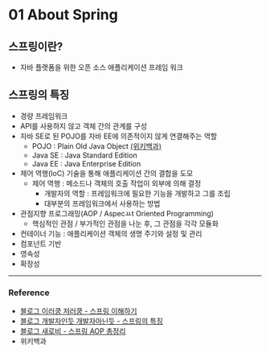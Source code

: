 # 01 About Spring

## 스프링이란?

- 자바 플랫폼을 위한 오픈 소스 애플리케이션 프레임 워크



## 스프링의 특징

- 경량 프레임워크
- API를 사용하지 않고 객체 간의 관계를 구성
- 자바 SE로 된 POJO를 자바 EE에 의존적이지 않게 연결해주는 역할
  - POJO : Plain Old Java Object [(위키백과)](https://ko.wikipedia.org/wiki/Plain_Old_Java_Object)
  - Java SE : Java Standard Edition
  - Java EE : Java Enterprise Edition
- 제어 역행(IoC) 기술을 통해 애플리케이션 간의 결합을 도모
  - 제어 역행 : 메소드나 객체의 호출 작업이 외부에 의해 결정
    - 개발자의 역할 : 프레임워크에 필요한 기능을 개발하고 그를 조립
    - 대부분의 프레임워크에서 사용하는 방법
- 관점지향 프로그래밍(AOP / Aspecㅛt Oriented Programming)
  - 핵심적인 관점 / 부가적인 관점을 나눈 후, 그 관점을 각각 모듈화
- 컨테이너 기능 : 애플리케이션 객체의 생명 주기와 설정 및 관리
- 컴포넌트 기반
- 영속성
- 확장성



---

### Reference

- [블로그 이러쿵 저러쿵 - 스프링 이해하기](https://ooz.co.kr/170)
- [블로그 개발자인듯 개발자아닌듯 - 스프링의 특징](https://nanamix.tistory.com/496)
- [블로그 새로비 - 스프링 AOP 총정리](https://engkimbs.tistory.com/746)
- 위키백과